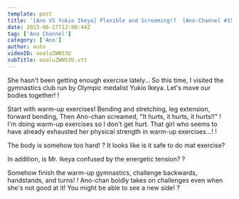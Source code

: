 ```yaml
---
template: post
title: '[Ano VS Yukio Ikeya] Flexible and Screaming!? ︎ [Ano-Channel #15]'
date: 2023-06-27T12:00:44Z
tag: ['Ano Channel']
category: ['Ano']
author: auto 
videoID: ooaluZWN53U
subTitle: ooaluZWN53U.vtt
---
```

She hasn't been getting enough exercise lately... So this time, I visited the gymnastics club run by Olympic medalist Yukio Ikeya. Let's move our bodies together! !

Start with warm-up exercises! Bending and stretching, leg extension, forward bending, Then Ano-chan screamed, "It hurts, it hurts, it hurts!!" ! I'm doing warm-up exercises so I don't get hurt. That girl who seems to have already exhausted her physical strength in warm-up exercises...! !

The body is somehow too hard! ? It looks like is it safe to do mat exercise?

In addition, is Mr. Ikeya confused by the energetic tension? ?

Somehow finish the warm-up gymnastics, challenge backwards, handstands, and turns! ! Ano-chan boldly takes on challenges even when she's not good at it! You might be able to see a new side! ?
